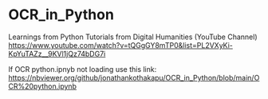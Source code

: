 # OCR_in_Python   
Learnings from Python Tutorials from Digital Humanities (YouTube Channel)    
https://www.youtube.com/watch?v=tQGgGY8mTP0&list=PL2VXyKi-KpYuTAZz__9KVl1jQz74bDG7i

If OCR python.ipnyb not loading use this link: https://nbviewer.org/github/jonathankothakapu/OCR_in_Python/blob/main/OCR%20python.ipynb   

